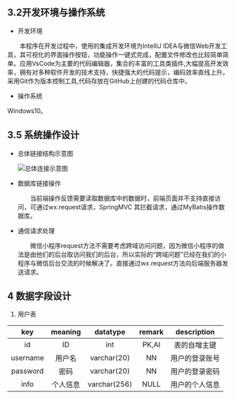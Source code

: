 ## 3.2开发环境与操作系统
* 开发环境

&emsp;&emsp;本程序在开发过程中，使用的集成开发环境为IntelliJ IDEA与微信Web开发工具，其可视化的界面操作按钮，功能操作一键式完成，配置文件修改也比较简单简单。应用VsCode为主要的代码编辑器，集合的丰富的工具类插件,大幅提高开发效率，拥有对多种软件开发的技术支持，快捷强大的代码提示，编码效率直线上升。采用Git作为版本控制工具,代码存放在GitHub上创建的代码仓库中。

* 操作系统

Windows10。

## 3.5 系统操作设计
* 总体链接结构示意图
  
  ![总体连接示意图](http://pmx5em04h.bkt.clouddn.com/%E7%B3%BB%E7%BB%9F%E6%80%BB%E4%BD%93%E8%AE%BE%E8%AE%A1%E5%9B%BE%E7%89%87.png "总体链接示意图")

* 数据库链接操作
  
  &emsp;&emsp;当前端操作反馈需要读取数据库中的数据时，前端页面并不支持直接访问，可通过wx.request请求，SpringMVC 其拦截请求，通过MyBatis操作数据库。

* 通信请求处理
  
  &emsp;&emsp;微信小程序request方法不需要考虑跨域访问问题，因为微信小程序的做法是由他们的后台取访问我们的后台，所以实际的“跨域问题”已经在我们的小程序与微信后台交流的时候解决了。直接通过wx.request方法向后端服务器发送请求。

## 4 数据字段设计

   1. 用户表
   
   |   key    | meaning  |   datatype   | remark |  description   |
   | :------: | :------: | :----------: | :----: | :------------: |
   |    id    |    ID    |     int      | PK,AI  |  表的自增主键  |
   | username |  用户名  | varchar(20)  |   NN   | 用户的登录账号 |
   | password |   密码   | varchar(20)  |   NN   | 用户的登录密码 |
   |   info   | 个人信息 | varchar(256) |  NULL  | 用户的个人信息 |

